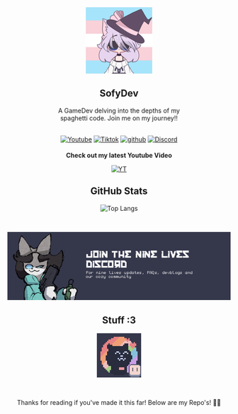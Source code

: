 <div style ="tc display:flex;" align="center">
  <img src="assets/profile.png" height="150" />
</div>

## <div align="center">SofyDev</div>

<div align="center">A GameDev delving into the depths of my<br> spaghetti code. Join me on my journey!!</div>

<br>
<div align="center">
<p align="center">
<a href="https://www.youtube.com/channel/UCk1zfyn_jBVkkYiQ9FCmtig"><img alt="Youtube" src="https://img.shields.io/badge/youtube-FF0000?&style?&style=for-the-badge&logo=youtube&logoColor=white alt=youtube style="margin-bottom: 5px;"></a>
<a href="https://www.youtube.com/channel/UCk1zfyn_jBVkkYiQ9FCmtig"><img alt="Tiktok" src="https://img.shields.io/badge/tiktok-ff0050?&style?&style=for-the-badge&logo=tiktok&logoColor=white alt=youtube style="margin-bottom: 5px;"></a>
<a href="https://github.com/sofycodes" target="_blank"><img src=https://img.shields.io/badge/github-%2324292e.svg?&style=for-the-badge&logo=github&logoColor=white alt=github style="margin-bottom: 5px;" /></a>
<a href="https://discord.gg/UdpBpxQBB8"><img alt="Discord" src="https://img.shields.io/badge/discord-7289da?&style?&style=for-the-badge&logo=discord&logoColor=white alt=discord style="margin-bottom: 5px;"></a>
</p>
	
**Check out my latest Youtube Video**


<a href="https://youtu.be/XofLPRIqycc" target="_blank"><img src="https://i9.ytimg.com/vi_webp/XofLPRIqycc/mq2.webp?sqp=CJTWzqoG-oaymwEmCMACELQB8quKqQMa8AEB-AH-BIAC6AKKAgwIABABGGUgUShHMA8=&rs=AOn4CLAmYz8LQeid7v9RRZsumv8F_jjVsA" alt="YT" height="315" />
</a>

## GitHub Stats
  
![Top Langs](https://github-readme-stats.vercel.app/api/top-langs/?username=sofycodes)
  
<br>
<p align="center">
<a href="https://discord.gg/UdpBpxQBB8"><img alt="Discord" src="assets/discord.png"></a>
</p>


## Stuff :3

<p align="center">
<a href="https://github.com/catppuccin/aseprite"><img alt="Aseprite" src=assets/ase.png></a>
</p>
<br>

Thanks for reading if you've made it this far! Below are my Repo's! 🌺🐝


